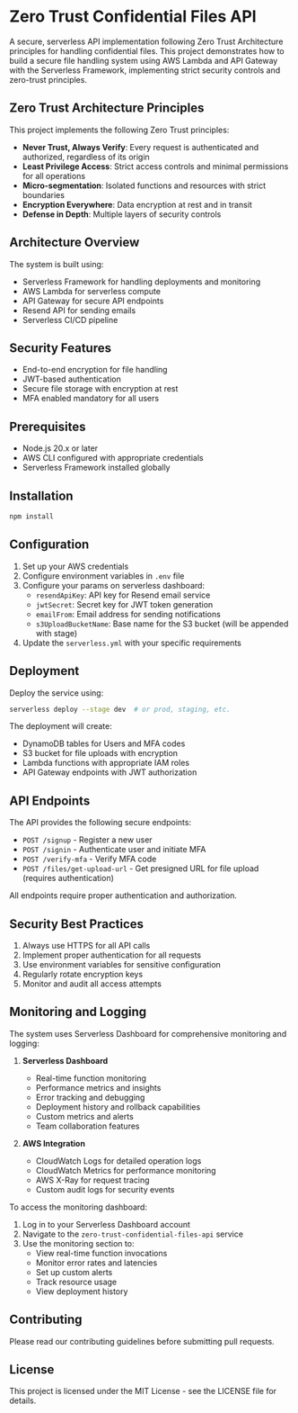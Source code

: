 # Zero Trust Confidential Files API

A secure, serverless API implementation following Zero Trust Architecture principles for handling confidential files. This project demonstrates how to build a secure file handling system using AWS Lambda and API Gateway with the Serverless Framework, implementing strict security controls and zero-trust principles.

## Zero Trust Architecture Principles

This project implements the following Zero Trust principles:

- **Never Trust, Always Verify**: Every request is authenticated and authorized, regardless of its origin
- **Least Privilege Access**: Strict access controls and minimal permissions for all operations
- **Micro-segmentation**: Isolated functions and resources with strict boundaries
- **Encryption Everywhere**: Data encryption at rest and in transit
- **Defense in Depth**: Multiple layers of security controls

## Architecture Overview

The system is built using:
- Serverless Framework for handling deployments and monitoring
- AWS Lambda for serverless compute
- API Gateway for secure API endpoints
- Resend API for sending emails 
- Serverless CI/CD pipeline

## Security Features

- End-to-end encryption for file handling
- JWT-based authentication
- Secure file storage with encryption at rest
- MFA enabled mandatory for all users

## Prerequisites

- Node.js 20.x or later
- AWS CLI configured with appropriate credentials
- Serverless Framework installed globally

## Installation

```bash
npm install
```

## Configuration

1. Set up your AWS credentials
2. Configure environment variables in `.env` file
3. Configure your params on serverless dashboard:
   - `resendApiKey`: API key for Resend email service
   - `jwtSecret`: Secret key for JWT token generation
   - `emailFrom`: Email address for sending notifications
   - `s3UploadBucketName`: Base name for the S3 bucket (will be appended with stage)
4. Update the `serverless.yml` with your specific requirements

## Deployment

Deploy the service using:

```bash
serverless deploy --stage dev  # or prod, staging, etc.
```

The deployment will create:
- DynamoDB tables for Users and MFA codes
- S3 bucket for file uploads with encryption
- Lambda functions with appropriate IAM roles
- API Gateway endpoints with JWT authorization

## API Endpoints

The API provides the following secure endpoints:

- `POST /signup` - Register a new user
- `POST /signin` - Authenticate user and initiate MFA
- `POST /verify-mfa` - Verify MFA code
- `POST /files/get-upload-url` - Get presigned URL for file upload (requires authentication)

All endpoints require proper authentication and authorization.

## Security Best Practices

1. Always use HTTPS for all API calls
2. Implement proper authentication for all requests
3. Use environment variables for sensitive configuration
4. Regularly rotate encryption keys
5. Monitor and audit all access attempts

## Monitoring and Logging

The system uses Serverless Dashboard for comprehensive monitoring and logging:

1. **Serverless Dashboard**
   - Real-time function monitoring
   - Performance metrics and insights
   - Error tracking and debugging
   - Deployment history and rollback capabilities
   - Custom metrics and alerts
   - Team collaboration features

2. **AWS Integration**
   - CloudWatch Logs for detailed operation logs
   - CloudWatch Metrics for performance monitoring
   - AWS X-Ray for request tracing
   - Custom audit logs for security events

To access the monitoring dashboard:
1. Log in to your Serverless Dashboard account
2. Navigate to the `zero-trust-confidential-files-api` service
3. Use the monitoring section to:
   - View real-time function invocations
   - Monitor error rates and latencies
   - Set up custom alerts
   - Track resource usage
   - View deployment history

## Contributing

Please read our contributing guidelines before submitting pull requests.

## License

This project is licensed under the MIT License - see the LICENSE file for details.
